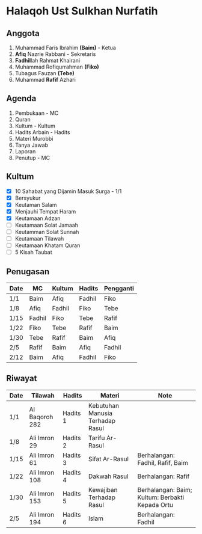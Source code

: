 # Halaqoh Ust Sulkhan Nurfatih

## Anggota
1. Muhammad Faris Ibrahim **(Baim)** - Ketua
2. **Afiq** Nazrie Rabbani - Sekretaris
3. **Fadhil**lah Rahmat Khairani
4. Muhammad Rofiqurrahman **(Fiko)**
5. Tubagus Fauzan **(Tebe)**
6. Muhammad **Rafif** Azhari

## Agenda
1. Pembukaan - MC
2. Quran
3. Kultum - Kultum
4. Hadits Arbain - Hadits
5. Materi Murobbi
6. Tanya Jawab
7. Laporan
8. Penutup - MC

## Kultum
- [x] 10 Sahabat yang Dijamin Masuk Surga - 1/1
- [x] Bersyukur
- [x] Keutaman Salam
- [x] Menjauhi Tempat Haram
- [x] Keutamaan Adzan
- [ ] Keutamaan Solat Jamaah
- [ ] Keutamman Solat Sunnah
- [ ] Keutamaan Tilawah
- [ ] Keutamaan Khatam Quran
- [ ] 5 Kisah Taubat

## Penugasan
| Date | MC   | Kultum | Hadits | Pengganti |
|------|------|--------|--------|-----------|
| 1/1  | Baim | Afiq   | Fadhil | Fiko |
| 1/8  | Afiq | Fadhil | Fiko   | Tebe |
| 1/15 | Fadhil | Fiko | Tebe   | Rafif|
| 1/22 | Fiko | Tebe   | Rafif  | Baim |
| 1/30 | Tebe | Rafif  | Baim   | Afiq |
| 2/5  | Rafif| Baim   | Afiq   | Fadhil|
| 2/12 | Baim | Afiq   | Fadhil | Fiko |

## Riwayat
| Date | Tilawah | Hadits | Materi | Note |
|------|---------|--------|--------|------|
| 1/1  | Al Baqoroh 282 | Hadits 1 | Kebutuhan Manusia Terhadap Rasul | |
| 1/8  | Ali Imron 29  | Hadits 2 | Tarifu Ar-Rasul | |
| 1/15 | Ali Imron 61  | Hadits 3 | Sifat Ar-Rasul | Berhalangan: Fadhil, Rafif, Baim |
| 1/22 | Ali Imron 108 | Hadits 4 | Dakwah Rasul | Berhalangan: Rafif |
| 1/30 | Ali Imron 153 | Hadits 5 | Kewajiban Terhadap Rasul | Berhalangan: Baim; Kultum: Berbakti Kepada Ortu |
| 2/5  | Ali Imron 194 | Hadits 6 | Islam | Berhalangan: Fadhil |
